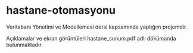 # hastane-otomasyonu

Veritabanı Yönetimi ve Modellemesi dersi kapsamında yaptığım projemdir.

Açıklamalar ve ekran görüntüleri hastane_sunum.pdf adlı dökümanda bulunmaktadır.
